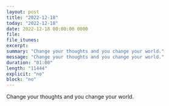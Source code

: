 ```yaml
---
layout: post
title: "2022-12-18"
today: "2022-12-18"
date: 2022-12-18 00:00:00 0000
file:
file_itunes:
excerpt:
summary: "Change your thoughts and you change your world."
message: "Change your thoughts and you change your world."
duration: "01:00"
length: "11444"
explicit: "no"
block: "no"
---
```

Change your thoughts and you change your world.


